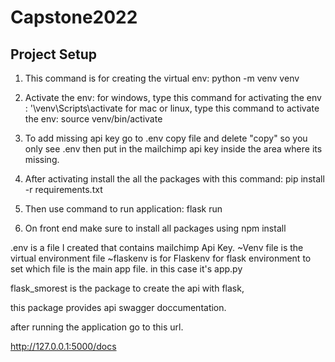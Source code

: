 # Capstone2022

## Project Setup

1. This command is for creating the virtual env: python -m venv venv

2. Activate the env:
    for windows, type this command for activating the env : '\venv\Scripts\activate
    for mac or linux, type this command to activate the env: source venv/bin/activate

3. To add missing api key go to .env copy file and delete "copy" so you only see .env
    then put in the mailchimp api key inside the area where its missing. 

4. After activating install the all the packages with this command: pip install -r requirements.txt

5. Then use command to run application:  flask run

6. On front end make sure to install all packages using npm install


.env is a file I created that contains mailchimp Api Key.
~Venv file is the virtual environment file
~flaskenv is for Flaskenv for flask environment to set which file is the main app file. in this case it's app.py

flask_smorest is the package to create the api with flask,

this package provides api swagger doccumentation.

after running the application go to this url.

http://127.0.0.1:5000/docs


